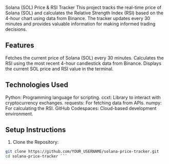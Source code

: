 Solana (SOL) Price & RSI Tracker
This project tracks the real-time price of Solana (SOL) and calculates the Relative Strength Index (RSI) based on the 4-hour chart using data from Binance. The tracker updates every 30 minutes and provides valuable information for making informed trading decisions.

## Features
Fetches the current price of Solana (SOL) every 30 minutes.
Calculates the RSI using the most recent 4-hour candlestick data from Binance.
Displays the current SOL price and RSI value in the terminal.

## Technologies Used
  Python: Programming language for scripting.
  ccxt: Library to interact with cryptocurrency exchanges.
  requests: For fetching data from APIs.
  numpy: For calculating the RSI.
  GitHub Codespaces: Cloud-based development environment.

## Setup Instructions

1. Clone the Repository:
```bash
git clone https://github.com/YOUR_USERNAME/solana-price-tracker.git
cd solana-price-tracker ```




